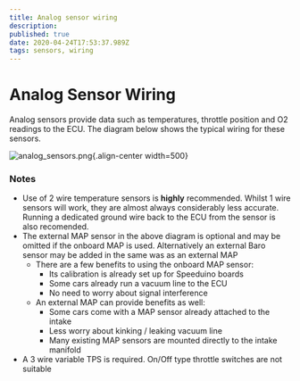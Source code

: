 ```yaml
---
title: Analog sensor wiring
description: 
published: true
date: 2020-04-24T17:53:37.989Z
tags: sensors, wiring
---
```


# Analog Sensor Wiring
Analog sensors provide data such as temperatures, throttle position and O2 readings to the ECU. The diagram below shows the typical wiring for these sensors. 

![analog_sensors.png](/img/wiring/analog_sensors.png){.align-center width=500}

### Notes
* Use of 2 wire temperature sensors is **highly** recommended. Whilst 1 wire sensors will work, they are almost always considerably less accurate. Running a dedicated ground wire back to the ECU from the sensor is also recomended.
* The external MAP sensor in the above diagram is optional and may be omitted if the onboard MAP is used. Alternatively an external Baro sensor may be added in the same was as an external MAP
  * There are a few benefits to using the onboard MAP sensor:
    * Its calibration is already set up for Speeduino boards
    * Some cars already run a vacuum line to the ECU
    * No need to worry about signal interference
  * An external MAP can provide benefits as well:
    * Some cars come with a MAP sensor already attached to the intake
    * Less worry about kinking / leaking vacuum line
    * Many existing MAP sensors are mounted directly to the intake manifold
* A 3 wire variable TPS is required. On/Off type throttle switches are not suitable
